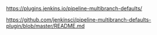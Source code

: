 https://plugins.jenkins.io/pipeline-multibranch-defaults/

https://github.com/jenkinsci/pipeline-multibranch-defaults-plugin/blob/master/README.md